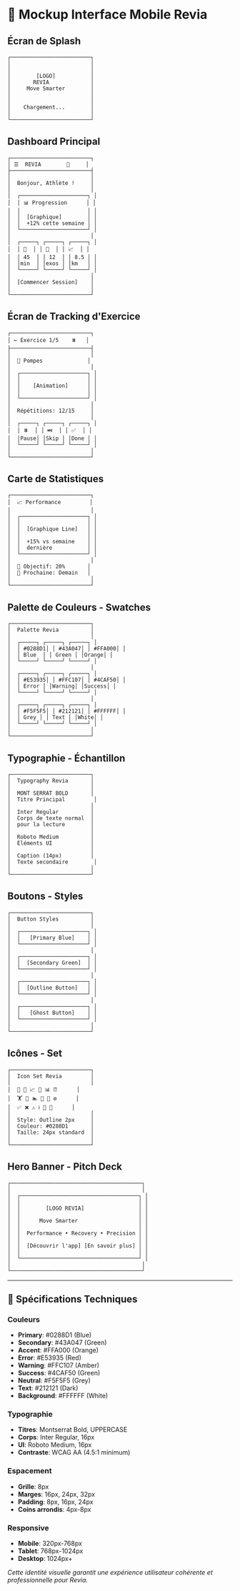 # 📱 Mockup Interface Mobile Revia

## Écran de Splash

```
┌─────────────────────────┐
│                         │
│                         │
│        [LOGO]           │
│       REVIA             │
│     Move Smarter        │
│                         │
│                         │
│    Chargement...        │
│                         │
└─────────────────────────┘
```

## Dashboard Principal

```
┌─────────────────────────┐
│ ☰  REVIA        🔔     │
├─────────────────────────┤
│                         │
│  Bonjour, Athlète !     │
│                         │
│  ┌─────────────────────┐ │
│  │ 📊 Progression      │ │
│  │                     │ │
│  │  [Graphique]        │ │
│  │  +12% cette semaine │ │
│  └─────────────────────┘ │
│                         │
│  ┌─────┐ ┌─────┐ ┌─────┐ │
│  │ 🏃  │ │ 💪  │ │ 📈  │ │
│  │ 45  │ │ 12  │ │ 8.5 │ │
│  │min  │ │exos │ │km   │ │
│  └─────┘ └─────┘ └─────┘ │
│                         │
│  [Commencer Session]    │
│                         │
└─────────────────────────┘
```

## Écran de Tracking d'Exercice

```
┌─────────────────────────┐
│ ← Exercice 1/5    ⏸️   │
├─────────────────────────┤
│                         │
│  💪 Pompes              │
│                         │
│  ┌─────────────────────┐ │
│  │                     │ │
│  │    [Animation]      │ │
│  │                     │ │
│  └─────────────────────┘ │
│                         │
│  Répétitions: 12/15     │
│                         │
│  ┌─────┐ ┌─────┐ ┌─────┐ │
│  │ ⏸️  │ │ ⏭️  │ │ ✅  │ │
│  │Pause│ │Skip │ │Done │ │
│  └─────┘ └─────┘ └─────┘ │
│                         │
└─────────────────────────┘
```

## Carte de Statistiques

```
┌─────────────────────────┐
│  📈 Performance         │
│                         │
│  ┌─────────────────────┐ │
│  │                     │ │
│  │  [Graphique Line]   │ │
│  │                     │ │
│  │  +15% vs semaine    │ │
│  │  dernière           │ │
│  └─────────────────────┘ │
│                         │
│  🎯 Objectif: 20%       │
│  📅 Prochaine: Demain   │
│                         │
└─────────────────────────┘
```

## Palette de Couleurs - Swatches

```
┌─────────────────────────┐
│  Palette Revia          │
│                         │
│  ┌─────┐ ┌─────┐ ┌─────┐ │
│  │ #0288D1│ │ #43A047│ │ #FFA000│ │
│  │ Blue  │ │ Green │ │Orange│ │
│  └─────┘ └─────┘ └─────┘ │
│                         │
│  ┌─────┐ ┌─────┐ ┌─────┐ │
│  │ #E53935│ │ #FFC107│ │ #4CAF50│ │
│  │ Error │ │Warning│ │Success│ │
│  └─────┘ └─────┘ └─────┘ │
│                         │
│  ┌─────┐ ┌─────┐ ┌─────┐ │
│  │ #F5F5F5│ │ #212121│ │ #FFFFFF│ │
│  │ Grey │ │ Text │ │White│ │
│  └─────┘ └─────┘ └─────┘ │
│                         │
└─────────────────────────┘
```

## Typographie - Échantillon

```
┌─────────────────────────┐
│  Typography Revia       │
│                         │
│  MONT SERRAT BOLD       │
│  Titre Principal         │
│                         │
│  Inter Regular          │
│  Corps de texte normal  │
│  pour la lecture        │
│                         │
│  Roboto Medium          │
│  Éléments UI            │
│                         │
│  Caption (14px)         │
│  Texte secondaire        │
│                         │
└─────────────────────────┘
```

## Boutons - Styles

```
┌─────────────────────────┐
│  Button Styles          │
│                         │
│  ┌─────────────────────┐ │
│  │   [Primary Blue]    │ │
│  └─────────────────────┘ │
│                         │
│  ┌─────────────────────┐ │
│  │  [Secondary Green]  │ │
│  └─────────────────────┘ │
│                         │
│  ┌─────────────────────┐ │
│  │  [Outline Button]   │ │
│  └─────────────────────┘ │
│                         │
│  ┌─────────────────────┐ │
│  │   [Ghost Button]    │ │
│  └─────────────────────┘ │
│                         │
└─────────────────────────┘
```

## Icônes - Set

```
┌─────────────────────────┐
│  Icon Set Revia         │
│                         │
│  🏃 💪 📈 🎯 📊 ⏰      │
│  🏋️ 🚴 🏊 🧘 📱 ⚙️      │
│  ✅ ❌ ⚠️ ℹ️ 🔄 📝      │
│                         │
│  Style: Outline 2px     │
│  Couleur: #0288D1       │
│  Taille: 24px standard  │
│                         │
└─────────────────────────┘
```

## Hero Banner - Pitch Deck

```
┌─────────────────────────────────────────┐
│                                         │
│  ┌─────────────────────────────────────┐ │
│  │                                     │ │
│  │        [LOGO REVIA]                 │ │
│  │                                     │ │
│  │      Move Smarter                   │ │
│  │                                     │ │
│  │  Performance • Recovery • Precision │ │
│  │                                     │ │
│  │  [Découvrir l'app] [En savoir plus] │ │
│  │                                     │ │
│  └─────────────────────────────────────┘ │
│                                         │
└─────────────────────────────────────────┘
```

---

## 🎨 Spécifications Techniques

### Couleurs

- **Primary**: #0288D1 (Blue)
- **Secondary**: #43A047 (Green)
- **Accent**: #FFA000 (Orange)
- **Error**: #E53935 (Red)
- **Warning**: #FFC107 (Amber)
- **Success**: #4CAF50 (Green)
- **Neutral**: #F5F5F5 (Grey)
- **Text**: #212121 (Dark)
- **Background**: #FFFFFF (White)

### Typographie

- **Titres**: Montserrat Bold, UPPERCASE
- **Corps**: Inter Regular, 16px
- **UI**: Roboto Medium, 16px
- **Contraste**: WCAG AA (4.5:1 minimum)

### Espacement

- **Grille**: 8px
- **Marges**: 16px, 24px, 32px
- **Padding**: 8px, 16px, 24px
- **Coins arrondis**: 4px-8px

### Responsive

- **Mobile**: 320px-768px
- **Tablet**: 768px-1024px
- **Desktop**: 1024px+

_Cette identité visuelle garantit une expérience utilisateur cohérente et professionnelle pour Revia._
